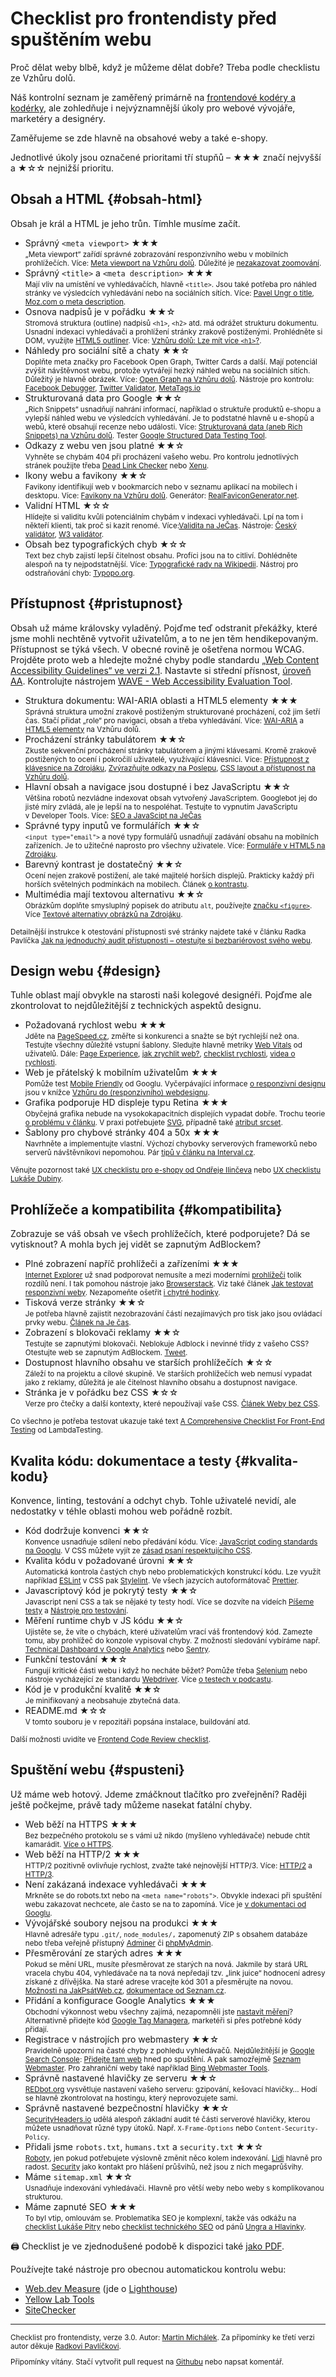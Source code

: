 # Checklist pro frontendisty před spuštěním webu

Proč dělat weby blbě, když je můžeme dělat dobře? Třeba podle checklistu ze Vzhůru dolů.

Náš kontrolní seznam je zaměřený primárně na [frontendové kodéry a kodérky](https://www.vzhurudolu.cz/blog/62-frontend-pozice), ale zohledňuje i nejvýznamnější úkoly pro webové vývojáře, marketéry a designéry.

<!-- AdSnippet -->

Zaměřujeme se zde hlavně na obsahové weby a také e-shopy.

Jednotlivé úkoly jsou označené prioritami tří stupňů –
★★★ značí nejvyšší a ★☆☆ nejnižší prioritu.

## Obsah a HTML {#obsah-html}

Obsah je král a HTML je jeho trůn. Tímhle musíme začít.

- Správný `<meta viewport>` ★★★  
<small>„Meta viewport“ zařídí správné zobrazování responzivního webu v mobilních prohlížečích. Více: [Meta viewport na Vzhůru dolů](viewport-meta.md). Důležité je [nezakazovat zoomování](https://www.vzhurudolu.cz/blog/48-znicit-mobilistu-2).</small>
- Správný `<title>` a `<meta description>` ★★★  
<small>Mají vliv na umístění ve vyhledávačích, hlavně `<title>`. Jsou také potřeba pro náhled stránky ve výsledcích vyhledávání nebo na sociálních sítích. Více: [Pavel Ungr o title](https://www.pavelungr.cz/jak-napsat-titulek/), [Moz.com o meta description](https://moz.com/learn/seo/meta-description). </small>
- Osnova nadpisů je v pořádku ★★☆  
<small>Stromová struktura (outline) nadpisů `<h1>`, `<h2>` atd.  má odrážet strukturu dokumentu. Usnadní indexaci vyhledávači a prohlížení stránky zrakově postiženými. Prohlédněte si DOM, využijte [HTML5 outliner](https://gsnedders.html5.org/outliner/). Více: [Vzhůru dolů: Lze mít více `<h1>`?](https://www.vzhurudolu.cz/blog/25-vice-h1).</small>
- Náhledy pro sociální sítě a chaty ★★☆  
<small>Doplňte meta značky pro Facebook Open Graph, Twitter Cards a další. Mají potenciál zvýšit návštěvnost webu, protože vytvářejí hezký náhled webu na sociálních sítích. Důležitý je hlavně obrázek. Více: [Open Graph na Vzhůru dolů](meta-open-graph.md). Nástroje pro kontrolu: [Facebook Debugger](https://developers.facebook.com/tools/debug/), [Twitter Validator](https://cards-dev.twitter.com/validator), [MetaTags.io](https://metatags.io/)</small>
- Strukturovaná data pro Google ★★☆  
<small>„Rich Snippets“ usnadňují nahrání informací, například o struktuře produktů e-shopu a vylepší náhled webu ve výsledcích vyhledávání. Je to podstatné hlavně u e-shopů a webů, které obsahují recenze nebo události. Více: [Strukturovaná data (aneb Rich Snippets) na Vzhůru dolů](rich-snippets.md). Tester [Google Structured Data Testing Tool](https://developers.google.com/structured-data/testing-tool/).</small>
- Odkazy z webu ven jsou platné ★★☆  
<small>Vyhněte se chybám 404 při procházení vašeho webu. Pro kontrolu jednotlivých stránek použijte třeba [Dead Link Checker](https://www.deadlinkchecker.com/) nebo [Xenu](http://home.snafu.de/tilman/xenulink.html).</small>
- Ikony webu a favikony ★★☆  
<small>Favikony identifikují web v bookmarcích nebo v seznamu aplikací na mobilech i desktopu. Více: [Favikony na Vzhůru dolů](favicon.md). Generátor: [RealFaviconGenerator.net](http://realfavicongenerator.net/).</small>
- Validní HTML ★☆☆  
<small>Hlídejte si validitu kvůli potenciálním chybám v indexaci vyhledávači. Lpí na tom i někteří klienti, tak proč si kazit renomé. Více:[Validita na JeČas](http://jecas.cz/validita). Nástroje: [Český validátor](http://validator.webylon.info/), [W3 validátor](https://validator.w3.org/).</small>
- Obsah bez typografických chyb ★☆☆  
<small>Text bez chyb zajistí lepší čitelnost obsahu. Profíci jsou na to citliví. Dohlédněte alespoň na ty nejpodstatnější. Více: [Typografické rady na Wikipedii](https://cs.wikipedia.org/wiki/Wikipedie:Typografick%C3%A9_rady). Nástroj pro odstraňování chyb: [Typopo.org](https://app.typopo.org/).</small>

## Přístupnost {#pristupnost}

Obsah už máme královsky vyladěný. Pojďme teď odstranit překážky, které jsme mohli nechtěně vytvořit uživatelům, a to ne jen těm hendikepovaným. Přístupnost se týká všech.  V obecné rovině je ošetřena normou WCAG. Projděte proto web a hledejte možné chyby podle standardu [„Web Content Accessibility Guidelines“ ve verzi 2.1](http://blindfriendly.cz/wcag20checklist/). Nastavte si střední přísnost, [úroveň AA](http://www.pristupnost.cz/jak-tvorit-pristupny-web/pravidla-pristupnosti/wcag/). Kontrolujte nástrojem [WAVE - Web Accessibility Evaluation Tool](https://wave.webaim.org/).

- Struktura dokumentu: WAI-ARIA oblasti a HTML5 elementy ★★★  
<small>Správná struktura umožní zrakově postiženým strukturované procházení, což jim šetří čas. Stačí přidat „role“ pro navigaci, obsah a třeba vyhledávání. Více: [WAI-ARIA](wai-aria.md) a [HTML5 elementy](html5-struktura.md) na Vzhůru dolů.</small>
- Procházení stránky tabulátorem ★★☆  
<small>Zkuste sekvenční procházení stránky tabulátorem a jinými klávesami. Kromě zrakově postižených to ocení i pokročilí uživatelé, využívající klávesnici. Více: [Přístupnost z klávesnice na Zdrojáku](https://zdrojak.cz/clanky/pristupnost-ria-strukturovani-dokumentu-a-pristupnost-z-klavesnice/), [Zvýrazňujte odkazy na Poslepu](http://poslepu.blogspot.cz/2010/06/zvyraznujete-odkazy-pri-ovladani-webu-z.html), [CSS layout a přístupnost na Vzhůru dolů](css-layout-pristupnost.md).</small>
- Hlavní obsah a navigace jsou dostupné i bez JavaScriptu ★★☆  
<small>Většina robotů nezvládne indexovat obsah vytvořený JavaScriptem. Googlebot jej do jisté míry zvládá, ale je lepší na to nespoléhat. Testujte to vypnutím JavaScriptu v Developer Tools. Více: [SEO a JavaScipt na JeČas](https://jecas.cz/seo-javascript)</small>
- Správné typy inputů ve formulářích ★★☆  
<small>`<input type="email">` a nové typy formulářů usnadňují zadávání obsahu na mobilních zařízeních. Je to užitečné naprosto pro všechny uživatele. Více: [Formuláře v HTML5 na Zdrojáku](https://www.zdrojak.cz/clanky/formulare-html5-nove-inputy/).</small>
- Barevný kontrast je dostatečný ★★☆  
<small>Ocení nejen zrakově postižení, ale také majitelé horších displejů. Prakticky každý při horších světelných podmínkách na mobilech. Článek [o kontrastu](kontrast.md).</small>
- Multimédia mají textovou alternativu ★★☆  
<small>Obrázkům doplňte smysluplný popisek do atributu `alt`, používejte [značku `<figure>`](figure-figcaption.md). Více [Textové alternativy obrázků na Zdrojáku](https://zdrojak.cz/clanky/pristupnost-html5-textove-alternativy-obrazku-1-2-teorie/).</small>

<small>Detailnější instrukce k otestování přístupnosti své stránky najdete také v článku Radka Pavlíčka [Jak na jednoduchý audit přístupnosti – otestujte si bezbariérovost svého webu](https://poslepu.cz/jak-na-jednoduchy-audit-pristupnosti-otestujte-si-bezbarierovost-sveho-webu/).</small>

## Design webu {#design}

Tuhle oblast mají obvykle na starosti naši kolegové designéři. Pojďme ale zkontrolovat to nejdůležitější z technických aspektů designu.

- Požadovaná rychlost webu ★★★  
<small>Jděte na [PageSpeed.cz](https://pagespeed.cz), změřte si konkurenci a snažte se být rychlejší než ona. Testujte všechny důležité vstupní šablony. Sledujte hlavně metriky [Web Vitals](web-vitals.md) od uživatelů. Dále: [Page Experience](google-page-experience.md), [jak zrychlit web?](jak-zrychlit-web.md), [checklist rychlosti](https://pagespeed.cz/blog/checklist-2021), [videa o rychlosti](https://www.vzhurudolu.cz/video).</small>
- Web je přátelský k mobilním uživatelům ★★★  
<small>Pomůže test [Mobile Friendly](https://search.google.com/test/mobile-friendly) od Googlu. Vyčerpávající informace [o responzivní designu](https://www.vzhurudolu.cz/responzivni-design) jsou v knížce [Vzhůru do (responzivního) webdesignu](https://www.vzhurudolu.cz/kniha-responzivni-design/).</small>
- Grafika podporuje HD displeje typu Retina ★★★  
<small>Obyčejná grafika nebude na vysokokapacitních displejích vypadat dobře. Trochu teorie [o problému v článku](css-pixel.md). V praxi potřebujete [SVG](svg.md), případně také [atribut srcset](srcset-sizes.md).</small>
- Šablony pro chybové stránky 404 a 50x ★★★  
<small>Navrhněte a implementujte vlastní. Výchozí chybovky serverových frameworků nebo serverů návštěvníkovi nepomohou. Pár [tipů v článku na Interval.cz](https://www.interval.cz/clanky/pet-nezbytnych-prvku-uspesne-chybove-stranky-404/).</small>

<small>Věnujte pozornost také [UX checklistu pro e-shopy od Ondřeje Ilinčeva](http://www.ilincev.com/ux-checklist-eshop) nebo [UX checklistu Lukáše Dubiny](https://www.lukasdubina.cz/uxdesign-checklist).</small>

## Prohlížeče a kompatibilita {#kompatibilita}

Zobrazuje se váš obsah ve všech prohlížečích, které podporujete? Dá se vytisknout? A mohla bych jej vidět se zapnutým AdBlockem?

- Plné zobrazení napříč prohlížeči a zařízeními ★★★  
<small>[Internet Explorer](msie.md) už snad podporovat nemusíte a mezi moderními [prohlížeči](prohlizece.md) tolik rozdílů není. I tak pomohou nástroje jako [Browserstack](https://www.browserstack.com/). Viz také článek [Jak testovat responzivní weby](jak-testovat-responzivni-weby.md). Nezapomeňte ošetřit [i chytré hodinky](weby-watchos.md).</small>
- Tisková verze stránky ★★☆  
<small>Je potřeba hlavně zajistit nezobrazování částí nezajímavých pro tisk jako jsou ovládací prvky webu. [Článek na Je čas](http://jecas.cz/tisk).</small>
- Zobrazení s blokovači reklamy ★★☆  
<small>Testujte se zapnutými blokovači. Neblokuje Adblock i nevinné třídy z vašeho CSS? Otestujte web se zapnutým AdBlockem. [Tweet](https://twitter.com/machal/status/1084773644331597824).</small>
- Dostupnost hlavního obsahu ve starších prohlížečích ★☆☆  
<small>Záleží to na projektu a cílové skupině. Ve starších prohlížečích web nemusí vypadat jako z reklamy, důležitá je ale čitelnost hlavního obsahu a dostupnost navigace.</small>
- Stránka je v pořádku bez CSS ★☆☆  
<small>Verze pro čtečky a další kontexty, které nepoužívají vaše CSS. [Článek Weby bez CSS](weby-bez-css.md).</small>

<small>Co všechno je potřeba testovat ukazuje také text [A Comprehensive Checklist For Front-End Testing](https://www.lambdatest.com/blog/front-end-testing-checklist/) od LambdaTesting.</small>

## Kvalita kódu: dokumentace a testy {#kvalita-kodu}

Konvence, linting, testování a odchyt chyb. Tohle uživatelé nevidí, ale nedostatky v téhle oblasti mohou web pořádně rozbít.

- Kód dodržuje konvenci ★★☆  
<small>Konvence usnadňuje sdílení nebo předávání kódu. Více: [JavaScript coding standards na Googlu](https://www.google.com/search?q=JavaScript+coding+standards). V CSS můžete vyjít ze [zásad psaní respektujícího CSS](rcss-zasady.md).</small>
- Kvalita kódu v požadované úrovni ★★☆  
<small>Automatická kontrola častých chyb nebo problematických konstrukcí kódu. Lze využít například [ESLint](http://eslint.org/) v CSS pak [Stylelint](stylelint.md). Ve všech jazycích autoformátovač [Prettier](https://prettier.io/).</small>
- Javascriptový kód je pokrytý testy ★★☆  
<small>Javascript není CSS a tak se nějaké ty testy hodí. Více se dozvíte na videích [Píšeme testy](https://www.vzhurudolu.cz/video/webinar-js-testy) a [Nástroje pro testování](https://www.vzhurudolu.cz/video/webinar-js-testy-nastroje).</small>
- Měření runtime chyb v JS kódu ★★☆  
<small>Ujistěte se, že víte o chybách, které uživatelům vrací váš frontendový kód. Zamezte tomu, aby prohlížeč do konzole vypisoval chyby. Z možností sledování vybíráme např. [Technical Dashboard v Google Analytics](google-analytics-vyvojari.md) nebo [Sentry](https://sentry.io/).</small>
- Funkční testování ★★☆  
<small>Fungují kritické části webu i když ho necháte běžet? Pomůže třeba [Selenium](http://www.seleniumhq.org/) nebo nástroje vycházející ze standardu [Webdriver](https://www.w3.org/TR/webdriver/). Více [o testech v podcastu](https://www.vzhurudolu.cz/podcast/139-podcast-testovani).</small>
- Kód je v produkční kvalitě ★★☆  
<small>Je minifikovaný a neobsahuje zbytečná data. </small>
- README.md ★☆☆  
<small>V tomto souboru je v repozitáři popsána instalace, buildování atd.</small>

<small>Další možnosti uvidíte ve [Frontend Code Review checklist](https://gist.github.com/bigsergey/aef64f68c22b3107ccbc439025ebba12).</small>

## Spuštění webu {#spusteni}

Už máme web hotový. Jdeme zmáčknout tlačítko pro zveřejnění? Raději ještě počkejme, právě tady můžeme nasekat fatální chyby.

- Web běží na HTTPS ★★★  
<small>Bez bezpečného protokolu se s vámi už nikdo (myšleno vyhledávače) nebude chtít kamarádit. [Více o HTTPS](https.md).</small>
- Web běží na HTTP/2 ★★★  
<small>HTTP/2 pozitivně ovlivňuje rychlost, zvažte také nejnovější HTTP/3. Více: [HTTP/2](http-2.md) a [HTTP/3](http-3.md).</small>
- Není zakázaná indexace vyhledávači ★★★  
<small>Mrkněte se do robots.txt nebo na `<meta name="robots">`. Obvykle indexaci při spuštění webu zakazovat nechcete, ale často se na to zapomíná. Více je [v dokumentaci od Googlu](https://support.google.com/webmasters/answer/93710?hl=cs).</small>
- Vývojářské soubory nejsou na produkci ★★★  
<small>Hlavně adresáře typu `.git/`, `node_modules/,` zapomenutý ZIP s obsahem databáze nebo třeba veřejně přístupný [Adminer](https://www.adminer.org/cs/) či [phpMyAdmin](https://www.phpmyadmin.net/).</small>
- Přesměrování ze starých adres ★★★  
<small>Pokud se mění URL, musíte přesměrovat ze starých na nová. Jakmile by stará URL vracela chybu 404, vyhledávače na ta nová nepředají tzv. „link juice“ hodnocení adresy získané z dřívějška. Na staré adrese vracejte kód 301 a přesměrujte na novou. [Možnosti na JakPsátWeb.cz](https://www.jakpsatweb.cz/presmerovani.html), [dokumentace od Seznam.cz](https://napoveda.seznam.cz/cz/fulltext-hledani-v-internetu/presmerovani-webu/).</small>
- Přidání a konfigurace Google Analytics ★★★  
<small>Obchodní výkonnost webu všechny zajímá, nezapomněli jste [nastavit měření](google-analytics-pridani.md)? Alternativně přidejte kód [Google Tag Managera](google-tag-manager.md), marketéři si přes potřebné kódy přidají. </small>
- Registrace v nástrojích pro webmastery ★★☆  
<small>Pravidelně upozorní na časté chyby z pohledu vyhledávačů. Nejdůležitější je [Google Search Console](google-search-console.md): [Přidejte tam web](https://www.google.com/webmasters/tools/) hned po spuštění. A pak samozřejmě [Seznam Webmaster](https://reporter.seznam.cz/wm/). Pro zahraniční weby také například [Bing Webmaster Tools](https://www.bing.com/toolbox/webmaster).</small>
- Správně nastavené hlavičky ze serveru ★★☆  
<small>[REDbot.org](https://redbot.org/) vysvětluje nastavení vašeho serveru: gzipování, kešovací hlavičky… Hodí se hlavně zkontrolovat na hostingu, který neprovozujete sami.</small>
- Správně nastavené bezpečnostní hlavičky ★★☆  
<small>[SecurityHeaders.io](https://securityheaders.io/) udělá alespoň základní audit té části serverové hlavičky, kterou můžete usnadňovat různé typy útoků. Např. `X-Frame-Options` nebo `Content-Security-Policy`.</small>
- Přidali jsme `robots.txt`, `humans.txt` a `security.txt` ★★☆  
<small>[Roboty](http://www.jakpsatweb.cz/robots-txt.html), jen pokud potřebujete výslovně změnit něco kolem indexování. [Lidi](http://humanstxt.org/CZ) hlavně pro radost. [Security](https://www.michalspacek.cz/k-cemu-je-soubor-security.txt) jako kontakt pro hlášení průšvihů, než jsou z nich megaprůšvihy.</small>
- Máme `sitemap.xml` ★★☆  
<small>Usnadňuje indexování vyhledávači. Hlavně pro větší weby nebo weby s komplikovanou strukturou.</small>
- Máme zapnuté SEO ★★★  
<small>To byl vtip, omlouvám se. Problematika SEO je komplexní, takže vás odkážu na [checklist Lukáše Pitry](https://www.lukaspitra.cz/checklist-kontroly-pred-spustenim-webu/) nebo [checklist technického SEO](https://trello.com/b/t8Q9EzwZ/technick%C3%A9-seo-checklist-pavel-ungr-a-jaroslav-hlavinka) od pánů [Ungra a Hlavinky](https://www.pavelungr.cz/skoleni/technicke-seo-nejen-pro-vyvojare/).</small>

<!-- AdSnippet -->

🖨 Checklist je ve zjednodušené podobě k dispozici také [jako PDF](https://www.vzhurudolu.cz/assets/files/webaruv-checklist.pdf).

Používejte také nástroje pro obecnou automatickou kontrolu webu:

- [Web.dev Measure](https://web.dev/measure/) (jde o [Lighthouse](lighthouse.md))
- [Yellow Lab Tools](https://yellowlab.tools/)
- [SiteChecker](https://sitechecker.pro/)

---

<small>

Checklist pro frontendisty, verze 3.0. Autor: [Martin Michálek](https://www.vzhurudolu.cz/martin). Za připomínky ke třetí verzi autor děkuje [Radkovi Pavlíčkovi](https://poslepu.cz/).

Připomínky vítány. Stačí vytvořit pull request na [Githubu](https://github.com/machal/prirucka/blob/master/content/checklist.md) nebo napsat komentář.

</small>

<!-- AdSnippet -->
